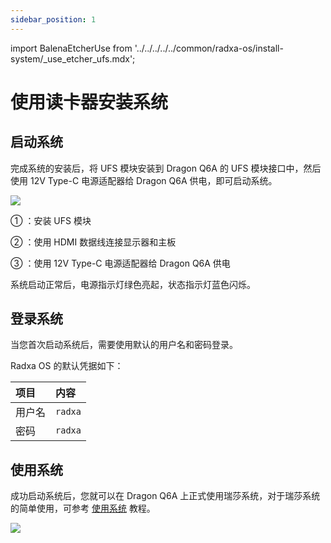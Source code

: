 ```yaml
---
sidebar_position: 1
---
```


import BalenaEtcherUse from '../../../../../common/radxa-os/install-system/\_use_etcher_ufs.mdx';

# 使用读卡器安装系统

<BalenaEtcherUse />

## 启动系统

完成系统的安装后，将 UFS 模块安装到 Dragon Q6A 的 UFS 模块接口中，然后使用 12V Type-C 电源适配器给 Dragon Q6A 供电，即可启动系统。

<div style={{textAlign: 'center'}}>
   <img src="/img/dragon/q6a/dragon-q6a-boot-system-ufs.webp" style={{width: '100%', maxWidth: '1200px'}} />
</div>

① ：安装 UFS 模块

② ：使用 HDMI 数据线连接显示器和主板

③ ：使用 12V Type-C 电源适配器给 Dragon Q6A 供电

系统启动正常后，电源指示灯绿色亮起，状态指示灯蓝色闪烁。

## 登录系统

当您首次启动系统后，需要使用默认的用户名和密码登录。

Radxa OS 的默认凭据如下：

| 项目   | 内容    |
| :----- | :------ |
| 用户名 | `radxa` |
| 密码   | `radxa` |

## 使用系统

成功启动系统后，您就可以在 Dragon Q6A 上正式使用瑞莎系统，对于瑞莎系统的简单使用，可参考 [使用系统](../../use_system.md) 教程。

<div style={{textAlign: 'center'}}>
   <img src="/img/dragon/q6a/dragon-q6a-login.webp" style={{width: '100%', maxWidth: '1200px'}} />
</div>
